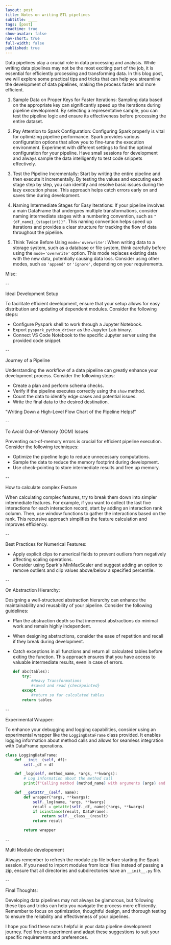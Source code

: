 ```yaml
---
layout: post
title: Notes on writing ETL pipelines
subtitle: ____
tags: [post]
readtime: true
show-avatar: false
nav-short: true
full-width: false
published: true
---
```


Data pipelines play a crucial role in data processing and analysis. While writing data pipelines may not be the most exciting part of the job, it is essential for efficiently processing and transforming data. In this blog post, we will explore some practical tips and tricks that can help you streamline the development of data pipelines, making the process faster and more efficient.

1. Sample Data on Proper Keys for Faster Iterations:
   Sampling data based on the appropriate key can significantly speed up the iterations during pipeline development. By selecting a representative sample, you can test the pipeline logic and ensure its effectiveness before processing the entire dataset.

2. Pay Attention to Spark Configuration:
   Configuring Spark properly is vital for optimizing pipeline performance. Spark provides various configuration options that allow you to fine-tune the execution environment. Experiment with different settings to find the optimal configuration for your pipeline. Have small sessions for development and always sample the data intelligently to test code snippets effectively.

3. Test the Pipeline Incrementally:
   Start by writing the entire pipeline and then execute it incrementally. By testing the values and executing each stage step by step, you can identify and resolve basic issues during the lazy execution phase. This approach helps catch errors early on and saves time during development.

4. Naming Intermediate Stages for Easy Iterations:
   If your pipeline involves a main DataFrame that undergoes multiple transformations, consider naming intermediate stages with a numbering convention, such as `"{df_name}_{stage(int)}"`. This naming convention helps speed up iterations and provides a clear structure for tracking the flow of data throughout the pipeline.

5. Think Twice Before Using `mode='overwrite'`:
   When writing data to a storage system, such as a database or file system, think carefully before using the `mode='overwrite'` option. This mode replaces existing data with the new data, potentially causing data loss. Consider using other modes, such as `'append'` or `'ignore'`, depending on your requirements.

Misc:

--

Ideal Development Setup

To facilitate efficient development, ensure that your setup allows for easy distribution and updating of dependent modules. Consider the following steps:

- Configure Pyspark shell to work through a Jupyter Notebook.
- Export `pyspark_python_driver` as the Jupyter Lab binary.
- Connect VS Code Notebook to the specific Jupyter server using the provided code snippet.

--

Journey of a Pipeline

Understanding the workflow of a data pipeline can greatly enhance your development process. Consider the following steps:

- Create a plan and perform schema checks.
- Verify if the pipeline executes correctly using the `show` method.
- Count the data to identify edge cases and potential issues.
- Write the final data to the desired destination.

"Writing Down a High-Level Flow Chart of the Pipeline Helps!"

--

To Avoid Out-of-Memory (OOM) Issues

Preventing out-of-memory errors is crucial for efficient pipeline execution. Consider the following techniques:

- Optimize the pipeline logic to reduce unnecessary computations.
- Sample the data to reduce the memory footprint during development.
- Use check-pointing to store intermediate results and free up memory.

--

How to calculate complex Feature

When calculating complex features, try to break them down into simpler intermediate features. For example, if you want to collect the last five interactions for each interaction record, start by adding an interaction rank column. Then, use window functions to gather the interactions based on the rank. This recursive approach simplifies the feature calculation and improves efficiency.

--

Best Practices for Numerical Features:

- Apply explicit clips to numerical fields to prevent outliers from negatively affecting scaling operations.
- Consider using Spark's MinMaxScaler and suggest adding an option to remove outliers and clip values above/below a specified percentile.

--

On Abstraction Hierarchy:

Designing a well-structured abstraction hierarchy can enhance the maintainability and reusability of your pipeline. Consider the following guidelines:

- Plan the abstraction depth so that innermost abstractions do minimal work and remain highly independent.
- When designing abstractions, consider the ease of repetition and recall if they break during development.
- Catch exceptions in all functions and return all calculated tables before exiting the function. This approach ensures that you have access to valuable intermediate results, even in case of errors.

  ```python
  def abc(tables):
      try:
          #Heavy Transformations
          #saved and read {checkpointed}
      except
          #return so far calculated tables
      return tables
  ```

--

Experimental Wrapper:

To enhance your debugging and logging capabilities, consider using an experimental wrapper like the `LoggingDataFrame` class provided. It enables logging information about method calls and allows for seamless integration with DataFrame operations.

```python
class LoggingDataFrame:
    def __init__(self, df):
        self._df = df

    def _log(self, method_name, *args, **kwargs):
        # Log information about the method call
        print(f"Calling method {method_name} with arguments {args} and keyword arguments {kwargs}")

    def __getattr__(self, name):
        def wrapper(*args, **kwargs):
            self._log(name, *args, **kwargs)
            result = getattr(self._df, name)(*args, **kwargs)
            if isinstance(result, DataFrame):
                return self.__class__(result)
            return result

        return wrapper
```

--

Multi Module developement

Always remember to refresh the module zip file before starting the Spark session. If you need to import modules from local files instead of passing a zip, ensure that all directories and subdirectories have an `__init__.py` file.

--

Final Thoughts:

Developing data pipelines may not always be glamorous, but following these tips and tricks can help you navigate the process more efficiently. Remember to focus on optimization, thoughtful design, and thorough testing to ensure the reliability and effectiveness of your pipelines.

I hope you find these notes helpful in your data pipeline development journey. Feel free to experiment and adapt these suggestions to suit your specific requirements and preferences.
